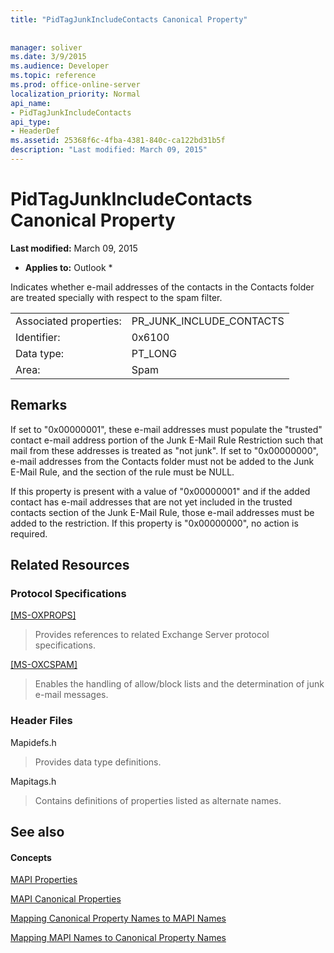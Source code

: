```yaml
---
title: "PidTagJunkIncludeContacts Canonical Property"
 
 
manager: soliver
ms.date: 3/9/2015
ms.audience: Developer
ms.topic: reference
ms.prod: office-online-server
localization_priority: Normal
api_name:
- PidTagJunkIncludeContacts
api_type:
- HeaderDef
ms.assetid: 25368f6c-4fba-4381-840c-ca122bd31b5f
description: "Last modified: March 09, 2015"
---
```


# PidTagJunkIncludeContacts Canonical Property

 **Last modified:** March 09, 2015 
  
 * **Applies to:** Outlook * 
  
Indicates whether e-mail addresses of the contacts in the Contacts folder are treated specially with respect to the spam filter.
  
|||
|:-----|:-----|
|Associated properties:  <br/> |PR_JUNK_INCLUDE_CONTACTS  <br/> |
|Identifier:  <br/> |0x6100  <br/> |
|Data type:  <br/> |PT_LONG  <br/> |
|Area:  <br/> |Spam  <br/> |
   
## Remarks

If set to "0x00000001", these e-mail addresses must populate the "trusted" contact e-mail address portion of the Junk E-Mail Rule Restriction such that mail from these addresses is treated as "not junk". If set to "0x00000000", e-mail addresses from the Contacts folder must not be added to the Junk E-Mail Rule, and the section of the rule must be NULL.
  
If this property is present with a value of "0x00000001" and if the added contact has e-mail addresses that are not yet included in the trusted contacts section of the Junk E-Mail Rule, those e-mail addresses must be added to the restriction. If this property is "0x00000000", no action is required.
  
## Related Resources

### Protocol Specifications

[[MS-OXPROPS]](http://msdn.microsoft.com/library/f6ab1613-aefe-447d-a49c-18217230b148%28Office.15%29.aspx)
  
> Provides references to related Exchange Server protocol specifications.
    
[[MS-OXCSPAM]](http://msdn.microsoft.com/library/522f8587-4aed-4cd6-831b-40bd87862189%28Office.15%29.aspx)
  
> Enables the handling of allow/block lists and the determination of junk e-mail messages.
    
### Header Files

Mapidefs.h
  
> Provides data type definitions.
    
Mapitags.h
  
> Contains definitions of properties listed as alternate names.
    
## See also

#### Concepts

[MAPI Properties](mapi-properties.md)
  
[MAPI Canonical Properties](mapi-canonical-properties.md)
  
[Mapping Canonical Property Names to MAPI Names](mapping-canonical-property-names-to-mapi-names.md)
  
[Mapping MAPI Names to Canonical Property Names](mapping-mapi-names-to-canonical-property-names.md)

